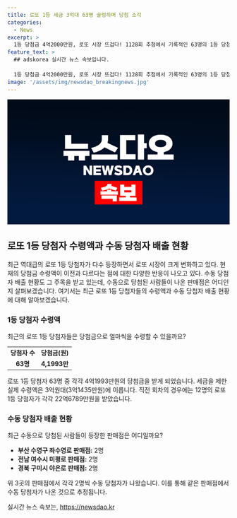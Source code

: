 ```yaml
---
title: 로또 1등 세금 3억대 63명 술렁하며 당첨 소각
categories:
  - News
excerpt: >
  1등 당첨금 4억2000만원, 로또 시장 뜨겁다! 1128회 추첨에서 기록적인 63명의 1등 당첨자가 나왔다. 수동 당첨자는 3곳에서 2명씩, 역대급의 대규모 당첨으로 관심을 끌고 있다. 하지만 당첨금은 기대에 못 미쳐 세탁수령금은 3억원대로 알려져 있다. 놀라운 사실은 수동 당첨자의 대다수가 특정 판매점에서 나온 것으로 밝혀졌다. 부산, 여수, 구미 등 3곳에서 이와 같은 현상이 나타났다.
feature_text: >
  ## adskorea 실시간 뉴스 속보입니다.

  1등 당첨금 4억2000만원, 로또 시장 뜨겁다! 1128회 추첨에서 기록적인 63명의 1등 당첨자가 나왔다. 수동 당첨자는 3곳에서 2명씩, 역대급의 대규모 당첨으로 관심을 끌고 있다. 하지만 당첨금은 기대에 못 미쳐 세탁수령금은 3억원대로 알려져 있다. 놀라운 사실은 수동 당첨자의 대다수가 특정 판매점에서 나온 것으로 밝혀졌다. 부산, 여수, 구미 등 3곳에서 이와 같은 현상이 나타났다.
image: '/assets/img/newsdao_breakingnews.jpg'
---
```


<p><img src="/assets/img/newsdao_breakingnews.jpg" alt="adskorea 속보" /></p>

<h2 data-ke-size="size26">로또 1등 당첨자 수령액과 수동 당첨자 배출 현황</h2>

<p data-ke-size="size16">최근 역대급의 로또 1등 당첨자가 다수 등장하면서 로또 시장이 크게 변화하고 있다. 현재의 당첨금 수령액이 이전과 다르다는 점에 대한 다양한 반응이 나오고 있다. 수동 당첨자 배출 현황도 그 주목을 받고 있는데, 수동으로 당첨된 사람들이 나온 판매점은 어디인지 살펴보겠습니다. 여기서는 최근 로또 1등 당첨자들의 수령액과 수동 당첨자 배출 현황에 대해 알아보겠습니다.</p>

<h3>1등 당첨자 수령액</h3>

<p data-ke-size="size16">최근의 로또 1등 당첨자들은 당첨금으로 얼마씩을 수령할 수 있을까요?</p>

<table>
  <tr>
    <td style="text-align: center; height: 17px;"><b>당첨자 수</b></td>
    <td style="text-align: center; height: 17px;"><b>당첨금(원)</b></td>
  </tr>
  <tr>
    <td style="text-align: center; height: 17px;"><b>63명</b></td>
    <td style="text-align: center; height: 17px;"><b>4,1993만</b></td>
  </tr>
</table>

<p data-ke-size="size16">로또 1등 당첨자 63명 중 각각 4억1993만원의 당첨금을 받게 되었습니다. 세금을 제한 실제 수령액은 3억원대(3억1435만원)에 이릅니다. 직전 회차의 경우에는 12명의 로또 1등 당첨자가 각각 22억6789만원을 받았습니다.</p>

<h3>수동 당첨자 배출 현황</h3>

<p data-ke-size="size16">최근 수동으로 당첨된 사람들이 등장한 판매점은 어디일까요?</p>

<ul>
  <li><b>부산 수영구 좌수영로 판매점:</b> 2명</li>
  <li><b>전남 여수시 미평로 판매점:</b> 2명</li>
  <li><b>경북 구미시 야은로 판매점:</b> 2명</li>
</ul>

<p data-ke-size="size16">위 3곳의 판매점에서 각각 2명씩 수동 당첨자가 나왔습니다. 이를 통해 같은 판매점에서 수동 당첨자가 나온 것으로 추정됩니다.</p>
실시간 뉴스 속보는, <a href="https://newsdao.kr" rel="dofollow">https://newsdao.kr</a>


